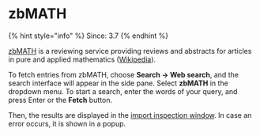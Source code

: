 # zbMATH

{% hint style="info" %}
Since: 3.7
{% endhint %}

[zbMATH](https://www.zbmath.org/) is a reviewing service providing reviews and abstracts for articles in pure and applied mathematics \([Wikipedia](https://en.wikipedia.org/wiki/Zentralblatt_MATH)\).

To fetch entries from zbMATH, choose **Search → Web search**, and the search interface will appear in the side pane. Select **zbMATH** in the dropdown menu. To start a search, enter the words of your query, and press Enter or the **Fetch** button.

Then, the results are displayed in the [import inspection window](). In case an error occurs, it is shown in a popup.

